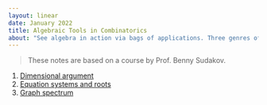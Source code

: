 ```yaml
---
layout: linear
date: January 2022
title: Algebraic Tools in Combinatorics
about: "See algebra in action via bags of applications. Three genres of tools are collected: dimensional argument, roots of equation systems, and graph spectrum."
---
```


> These notes are based on a course by Prof. Benny Sudakov.

1. [Dimensional argument](./dimension.pdf)
1. [Equation systems and roots](./roots.pdf)
1. [Graph spectrum](./spectrum.pdf)
